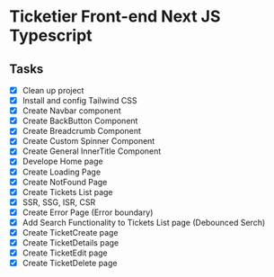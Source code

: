 # Ticketier Front-end Next JS Typescript

## Tasks

- [x] Clean up project
- [x] Install and config Tailwind CSS
- [x] Create Navbar component
- [x] Create BackButton Component
- [x] Create Breadcrumb Component
- [x] Create Custom Spinner Component
- [x] Create General InnerTitle Component
- [x] Develope Home page
- [x] Create Loading Page
- [x] Create NotFound Page
- [x] Create Tickets List page
- [x] SSR, SSG, ISR, CSR
- [x] Create Error Page (Error boundary)
- [x] Add Search Functionality to Tickets List page (Debounced Serch)
- [x] Create TicketCreate page
- [x] Create TicketDetails page
- [x] Create TicketEdit page
- [x] Create TicketDelete page
